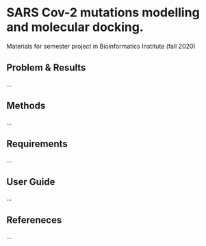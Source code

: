 # SARS Cov-2 mutations modelling and molecular docking. 

Materials for semester project in Bioinformatics Institute (fall 2020)

## Problem & Results

...

## Methods

...

## Requirements

...

## User Guide

...

## Refereneces

...
